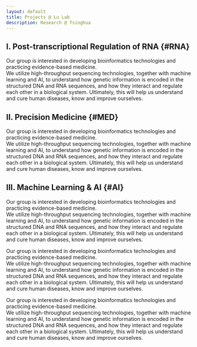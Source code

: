 ```yaml
---
layout: default
title: Projects @ Lu Lab
description: Research @ Tsinghua
---
```


## I. Post-transcriptional Regulation of RNA {#RNA}

Our group is interested in developing bioinformatics technologies and practicing evidence-based medicine. <br>We utilize high-throughput sequencing technologies, together with machine learning and AI, to understand how genetic information is encoded in the structured DNA and RNA sequences, and how they interact and regulate each other in a biological system. Ultimately, this will help us understand and cure human diseases, know and improve ourselves.

## II. Precision Medicine {#MED}

Our group is interested in developing bioinformatics technologies and practicing evidence-based medicine. <br>We utilize high-throughput sequencing technologies, together with machine learning and AI, to understand how genetic information is encoded in the structured DNA and RNA sequences, and how they interact and regulate each other in a biological system. Ultimately, this will help us understand and cure human diseases, know and improve ourselves.

## III. Machine Learning & AI {#AI}

Our group is interested in developing bioinformatics technologies and practicing evidence-based medicine. <br>We utilize high-throughput sequencing technologies, together with machine learning and AI, to understand how genetic information is encoded in the structured DNA and RNA sequences, and how they interact and regulate each other in a biological system. Ultimately, this will help us understand and cure human diseases, know and improve ourselves.

Our group is interested in developing bioinformatics technologies and practicing evidence-based medicine. <br>We utilize high-throughput sequencing technologies, together with machine learning and AI, to understand how genetic information is encoded in the structured DNA and RNA sequences, and how they interact and regulate each other in a biological system. Ultimately, this will help us understand and cure human diseases, know and improve ourselves.

Our group is interested in developing bioinformatics technologies and practicing evidence-based medicine. <br>We utilize high-throughput sequencing technologies, together with machine learning and AI, to understand how genetic information is encoded in the structured DNA and RNA sequences, and how they interact and regulate each other in a biological system. Ultimately, this will help us understand and cure human diseases, know and improve ourselves.
